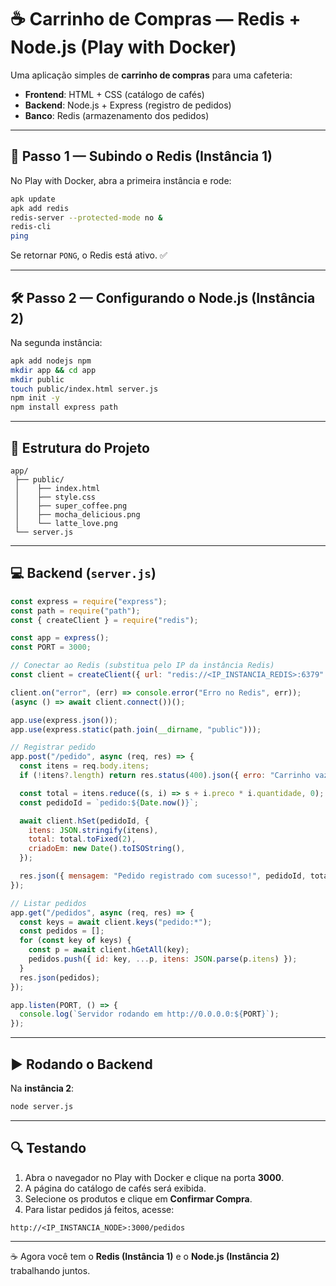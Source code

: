 # ☕ Carrinho de Compras — Redis + Node.js (Play with Docker)

Uma aplicação simples de **carrinho de compras** para uma cafeteria:

* **Frontend**: HTML + CSS (catálogo de cafés)
* **Backend**: Node.js + Express (registro de pedidos)
* **Banco**: Redis (armazenamento dos pedidos)

---

## 🚀 Passo 1 — Subindo o Redis (Instância 1)

No Play with Docker, abra a primeira instância e rode:

```bash
apk update
apk add redis
redis-server --protected-mode no &
redis-cli
ping
```

Se retornar `PONG`, o Redis está ativo. ✅

---

## 🛠️ Passo 2 — Configurando o Node.js (Instância 2)

Na segunda instância:

```bash
apk add nodejs npm
mkdir app && cd app
mkdir public
touch public/index.html server.js
npm init -y
npm install express path
```

---

## 📂 Estrutura do Projeto

```
app/
 ├── public/
 │    ├── index.html
 │    ├── style.css
 │    ├── super_coffee.png
 │    ├── mocha_delicious.png
 │    └── latte_love.png
 └── server.js
```

---

## 💻 Backend (`server.js`)

```js
const express = require("express");
const path = require("path");
const { createClient } = require("redis");

const app = express();
const PORT = 3000;

// Conectar ao Redis (substitua pelo IP da instância Redis)
const client = createClient({ url: "redis://<IP_INSTANCIA_REDIS>:6379" });

client.on("error", (err) => console.error("Erro no Redis", err));
(async () => await client.connect())();

app.use(express.json());
app.use(express.static(path.join(__dirname, "public")));

// Registrar pedido
app.post("/pedido", async (req, res) => {
  const itens = req.body.itens;
  if (!itens?.length) return res.status(400).json({ erro: "Carrinho vazio" });

  const total = itens.reduce((s, i) => s + i.preco * i.quantidade, 0);
  const pedidoId = `pedido:${Date.now()}`;

  await client.hSet(pedidoId, {
    itens: JSON.stringify(itens),
    total: total.toFixed(2),
    criadoEm: new Date().toISOString(),
  });

  res.json({ mensagem: "Pedido registrado com sucesso!", pedidoId, total });
});

// Listar pedidos
app.get("/pedidos", async (req, res) => {
  const keys = await client.keys("pedido:*");
  const pedidos = [];
  for (const key of keys) {
    const p = await client.hGetAll(key);
    pedidos.push({ id: key, ...p, itens: JSON.parse(p.itens) });
  }
  res.json(pedidos);
});

app.listen(PORT, () => {
  console.log(`Servidor rodando em http://0.0.0.0:${PORT}`);
});
```

---

## ▶️ Rodando o Backend

Na **instância 2**:

```bash
node server.js
```

---

## 🔍 Testando

1. Abra o navegador no Play with Docker e clique na porta **3000**.
2. A página do catálogo de cafés será exibida.
3. Selecione os produtos e clique em **Confirmar Compra**.
4. Para listar pedidos já feitos, acesse:

```
http://<IP_INSTANCIA_NODE>:3000/pedidos
```

---

☕ Agora você tem o **Redis (Instância 1)** e o **Node.js (Instância 2)** trabalhando juntos.